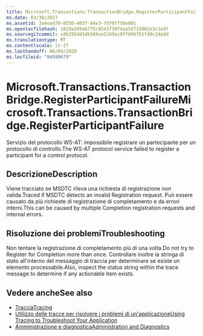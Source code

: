 ```yaml
---
title: Microsoft.Transactions.TransactionBridge.RegisterParticipantFailure
ms.date: 03/30/2017
ms.assetid: 3a4ead79-8550-4037-84e3-fd70ff56e001
ms.openlocfilehash: 1819a269a6775c8541f38f4aa5d733002e3c1e9f
ms.sourcegitcommit: cdb295dd1db589ce5169ac9ff096f01fd0c2da9d
ms.translationtype: MT
ms.contentlocale: it-IT
ms.lasthandoff: 06/09/2020
ms.locfileid: "84599679"
---
```

# <a name="microsofttransactionstransactionbridgeregisterparticipantfailure"></a><span data-ttu-id="9e67b-102">Microsoft.Transactions.TransactionBridge.RegisterParticipantFailure</span><span class="sxs-lookup"><span data-stu-id="9e67b-102">Microsoft.Transactions.TransactionBridge.RegisterParticipantFailure</span></span>
<span data-ttu-id="9e67b-103">Servizio del protocollo WS-AT: impossibile registrare un partecipante per un protocollo di controllo.</span><span class="sxs-lookup"><span data-stu-id="9e67b-103">The WS-AT protocol service failed to register a participant for a control protocol.</span></span>  
  
## <a name="description"></a><span data-ttu-id="9e67b-104">Descrizione</span><span class="sxs-lookup"><span data-stu-id="9e67b-104">Description</span></span>  
 <span data-ttu-id="9e67b-105">Viene tracciato se MSDTC rileva una richiesta di registrazione non valida.</span><span class="sxs-lookup"><span data-stu-id="9e67b-105">Traced if MSDTC detects an invalid Registration request.</span></span> <span data-ttu-id="9e67b-106">Può essere causato da più richieste di registrazione di completamento e da errori interni.</span><span class="sxs-lookup"><span data-stu-id="9e67b-106">This can be caused by  multiple Completion registration requests and internal errors.</span></span>  
  
## <a name="troubleshooting"></a><span data-ttu-id="9e67b-107">Risoluzione dei problemi</span><span class="sxs-lookup"><span data-stu-id="9e67b-107">Troubleshooting</span></span>  
 <span data-ttu-id="9e67b-108">Non tentare la registrazione di completamento più di una volta.</span><span class="sxs-lookup"><span data-stu-id="9e67b-108">Do not try to Register for Completion more than once.</span></span>  <span data-ttu-id="9e67b-109">Controllare inoltre la stringa di stato all'interno del messaggio di traccia per determinare se esiste un elemento processabile.</span><span class="sxs-lookup"><span data-stu-id="9e67b-109">Also, inspect the status string within the trace message to determine if any actionable item exists.</span></span>  
  
## <a name="see-also"></a><span data-ttu-id="9e67b-110">Vedere anche</span><span class="sxs-lookup"><span data-stu-id="9e67b-110">See also</span></span>

- [<span data-ttu-id="9e67b-111">Traccia</span><span class="sxs-lookup"><span data-stu-id="9e67b-111">Tracing</span></span>](index.md)
- [<span data-ttu-id="9e67b-112">Utilizzo delle tracce per risolvere i problemi di un'applicazione</span><span class="sxs-lookup"><span data-stu-id="9e67b-112">Using Tracing to Troubleshoot Your Application</span></span>](using-tracing-to-troubleshoot-your-application.md)
- [<span data-ttu-id="9e67b-113">Amministrazione e diagnostica</span><span class="sxs-lookup"><span data-stu-id="9e67b-113">Administration and Diagnostics</span></span>](../index.md)
